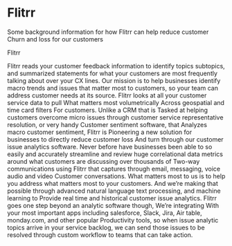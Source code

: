 # Flitrr

Some background information for how Flitrr can help reduce customer Churn and loss for our customers

Flitrr

Flitrr reads your customer feedback information to identify topics subtopics, and summarized statements for what your customers are most frequently talking about over your CX lines. Our mission is to help businesses identify macro trends and issues that matter most to customers, so your team can address customer needs at its source. Flitrr looks at all your customer service data to pull What matters most volumetrically Across geospatial and time card filters For customers. Unlike a CRM that is Tasked at helping customers overcome micro issues through customer service representative resolution, or very handy Customer sentiment software, that Analyzes macro customer sentiment, Flitrr is Pioneering a new solution for businesses to directly reduce customer loss And turn through our customer issue analytics software. Never before have businesses been able to so easily and accurately streamline and review huge correlational data metrics around what customers are discussing over thousands of Two-way communications using Flitrr that captures through email, messaging, voice audio and video Customer conversations. What matters most to us is to help you address what matters most to your customers. And we’re making that possible through advanced natural language text processing, and machine learning to Provide real time and historical customer issue analytics. Flitrr goes one step beyond an analytic software though, We’re integrating With your most important apps including salesforce, Slack, Jira, Air table, monday.com, and other popular Productivity tools, so when issue analytic topics arrive in your service backlog, we can send those issues to be resolved through custom workflow to teams that can take action.
